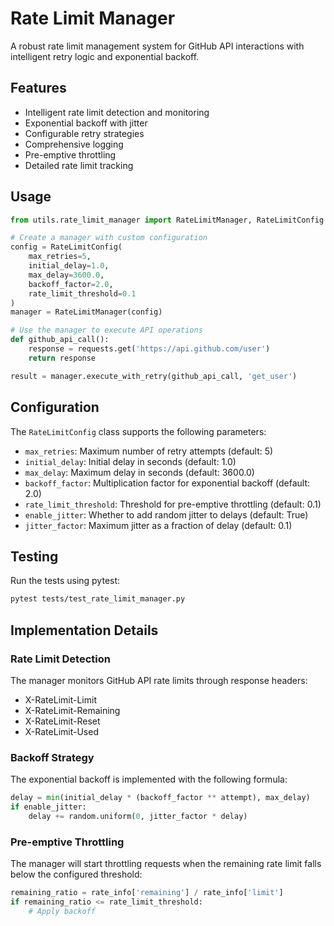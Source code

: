 # Rate Limit Manager

A robust rate limit management system for GitHub API interactions with intelligent retry logic and exponential backoff.

## Features

- Intelligent rate limit detection and monitoring
- Exponential backoff with jitter
- Configurable retry strategies
- Comprehensive logging
- Pre-emptive throttling
- Detailed rate limit tracking

## Usage

```python
from utils.rate_limit_manager import RateLimitManager, RateLimitConfig

# Create a manager with custom configuration
config = RateLimitConfig(
    max_retries=5,
    initial_delay=1.0,
    max_delay=3600.0,
    backoff_factor=2.0,
    rate_limit_threshold=0.1
)
manager = RateLimitManager(config)

# Use the manager to execute API operations
def github_api_call():
    response = requests.get('https://api.github.com/user')
    return response

result = manager.execute_with_retry(github_api_call, 'get_user')
```

## Configuration

The `RateLimitConfig` class supports the following parameters:

- `max_retries`: Maximum number of retry attempts (default: 5)
- `initial_delay`: Initial delay in seconds (default: 1.0)
- `max_delay`: Maximum delay in seconds (default: 3600.0)
- `backoff_factor`: Multiplication factor for exponential backoff (default: 2.0)
- `rate_limit_threshold`: Threshold for pre-emptive throttling (default: 0.1)
- `enable_jitter`: Whether to add random jitter to delays (default: True)
- `jitter_factor`: Maximum jitter as a fraction of delay (default: 0.1)

## Testing

Run the tests using pytest:

```bash
pytest tests/test_rate_limit_manager.py
```

## Implementation Details

### Rate Limit Detection

The manager monitors GitHub API rate limits through response headers:
- X-RateLimit-Limit
- X-RateLimit-Remaining
- X-RateLimit-Reset
- X-RateLimit-Used

### Backoff Strategy

The exponential backoff is implemented with the following formula:
```python
delay = min(initial_delay * (backoff_factor ** attempt), max_delay)
if enable_jitter:
    delay += random.uniform(0, jitter_factor * delay)
```

### Pre-emptive Throttling

The manager will start throttling requests when the remaining rate limit falls below the configured threshold:
```python
remaining_ratio = rate_info['remaining'] / rate_info['limit']
if remaining_ratio <= rate_limit_threshold:
    # Apply backoff
```